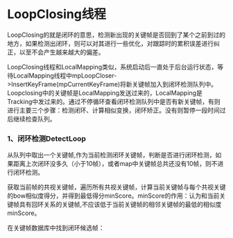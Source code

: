 # LoopClosing线程

LoopClosing的就是闭环的意思，检测新出现的关键帧是否回到了某个之前到过的地方，如果检测出闭环，则可以对其进行一些优化，对跟踪时的累积误差进行纠正，以至不会产生越来越大的偏差。

LoopClosing线程和LocalMapping类似，系统启动后一直处于后台运行状态，等待LocalMapping线程中mpLoopCloser->InsertKeyFrame(mpCurrentKeyFrame)将新关键帧加入到闭环检测队列中。Loopclosing中的关键帧是LocalMapping发送过来的，LocalMapping是Tracking中发过来的。通过不停循环查看闭环检测队列中是否有新关键帧，有则进行主要三个步骤：检测闭环、计算相似变换，闭环矫正。没有则暂停一段时间过后继续检查队列。



### 1、闭环检测DetectLoop

从队列中取出一个关键帧,作为当前检测闭环关键帧，判断是否进行闭环检测，如果距离上次闭环没多久（小于10帧），或者map中关键帧总共还没有10帧，则不进行闭环检测。

获取当前帧的共视关键帧，遍历所有共视关键帧，计算当前关键帧与每个共视关键的bow相似度得分，并得到最低得分minScore。minScore的作用：认为和当前关键帧具有回环关系的关键帧,不应该低于当前关键帧的相邻关键帧的最低的相似度minScore。

在关键帧数据库中找到闭环候选帧：



